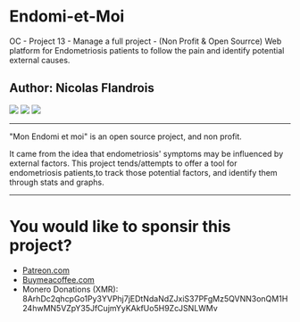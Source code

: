 <!--
*** Markdown
*** coding: utf-8
*** Author: Nicolas Flandrois
*** Date:   Tue 02 June 2020 15:03:07
*** Last Modified time: Wed 24 March 2021 16:47:31 CET
 -->

<!--
Project Description:
"Mon Endomi et moi" is an open source project, and non profit.
It came from the idea that endometriosis' symptoms may be influenced by
external factors. This project tends/attempts to offer a tool for
endometriosis patients,to track those potential factors, and identify them
through stats and graphs.
-->

# Endomi-et-Moi
OC - Project 13 - Manage a full project - (Non Profit &amp; Open Sourrce) Web platform for Endometriosis patients to follow the pain and identify potential external causes.

## Author: Nicolas Flandrois

![](https://img.shields.io/badge/Python-%3E%3D3.9-blue.svg)  ![](https://img.shields.io/badge/Django-%3E%3D3.1.6-brightgreen.svg) ![](https://img.shields.io/badge/Database-MySQL-yellow.svg)

---
"Mon Endomi et moi" is an open source project, and non profit.

It came from the idea that endometriosis' symptoms may be influenced by
external factors. This project tends/attempts to offer a tool for
endometriosis patients,to track those potential factors, and identify them
through stats and graphs.

---
# You would like to sponsir this project?

- [Patreon.com](patreon.com/NicolasFlandrois)
- [Buymeacoffee.com](buymeacoffee.com/Z6yBWKzV3)
- Monero Donations (XMR): 8ArhDc2qhcpGo1Py3YVPhj7jEDtNdaNdZJxiS37PFgMz5QVNN3onQM1H24hwMN5VZpY35JfCujmYyKAkfUo5H9ZcJSNLWMv

